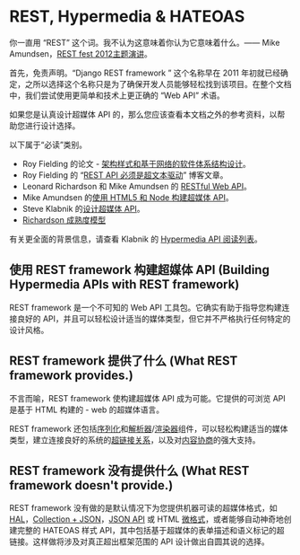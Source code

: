 # REST, Hypermedia & HATEOAS
你一直用 “REST” 这个词。我不认为这意味着你认为它意味着什么。—— Mike Amundsen，[REST fest 2012主题演讲](https://vimeo.com/channels/restfest/page:2)。

首先，免责声明。“Django REST framework ” 这个名称早在 2011 年初就已经确定，之所以选择这个名称只是为了确保开发人员能够轻松找到该项目。在整个文档中，我们尝试使用更简单和技术上更正确的 “Web API” 术语。

如果您是认真设计超媒体 API 的，那么您应该查看本文档之外的参考资料，以帮助您进行设计选择。

以下属于“必读”类别。

- Roy Fielding 的论文 - [架构样式和基于网络的软件体系结构设计](https://www.ics.uci.edu/~fielding/pubs/dissertation/top.htm)。
- Roy Fielding 的 “[REST API 必须是超文本驱动](http://roy.gbiv.com/untangled/2008/rest-apis-must-be-hypertext-driven)” 博客文章。
- Leonard Richardson 和 Mike Amundsen 的 [RESTful Web API](http://restfulwebapis.org/)。
- Mike Amundsen 的[使用 HTML5 和 Node 构建超媒体 API](https://www.amazon.com/Building-Hypermedia-APIs-HTML5-Node/dp/1449306578)。
- Steve Klabnik 的[设计超媒体 API](http://designinghypermediaapis.com/)。
- [Richardson 成熟度模型](https://martinfowler.com/articles/richardsonMaturityModel.html)

有关更全面的背景信息，请查看 Klabnik 的 [Hypermedia API 阅读列表](http://blog.steveklabnik.com/posts/2012-02-27-hypermedia-api-reading-list)。

## 使用 REST framework 构建超媒体 API (Building Hypermedia APIs with REST framework)
REST framework 是一个不可知的 Web API 工具包。它确实有助于指导您构建连接良好的 API，并且可以轻松设计适当的媒体类型，但它并不严格执行任何特定的设计风格。

## REST framework 提供了什么 (What REST framework provides.)
不言而喻，REST framework 使构建超媒体 API 成为可能。它提供的可浏览 API 是基于 HTML 构建的 - web 的超媒体语言。

REST framework 还包括[序列化](https://www.django-rest-framework.org/api-guide/serializers/)和[解析器](https://www.django-rest-framework.org/api-guide/parsers/)/[渲染器](https://www.django-rest-framework.org/api-guide/renderers/)组件，可以轻松构建适当的媒体类型，建立连接良好的系统的[超链接关系](https://www.django-rest-framework.org/api-guide/fields/)，以及对[内容协商](https://www.django-rest-framework.org/api-guide/content-negotiation/)的强大支持。

## REST framework 没有提供什么 (What REST framework doesn't provide.)
REST framework 没有做的是默认情况下为您提供机器可读的超媒体格式，如 [HAL](http://stateless.co/hal_specification.html)，[Collection + JSON](http://www.amundsen.com/media-types/collection/)，[JSON API](http://jsonapi.org/) 或 HTML [微格式](http://microformats.org/wiki/Main_Page)，或者能够自动神奇地创建完整的 HATEOAS 样式 API，其中包括基于超媒体的表单描述和语义标记的超链接。这样做将涉及对真正超出框架范围的 API 设计做出自圆其说的选择。
